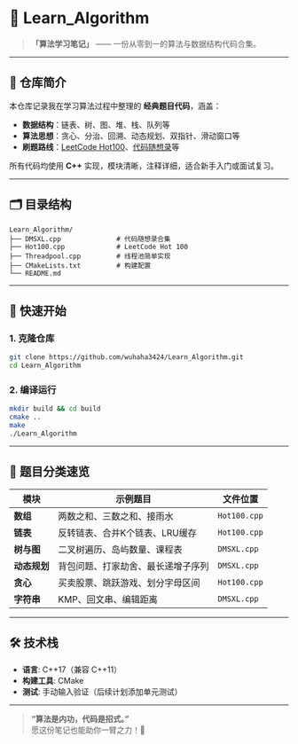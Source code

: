 # 🧠 Learn_Algorithm  
> **「算法学习笔记」** —— 一份从零到一的算法与数据结构代码合集。

---

## 📌 仓库简介
本仓库记录我在学习算法过程中整理的 **经典题目代码**，涵盖：
- **数据结构**：链表、树、图、堆、栈、队列等
- **算法思想**：贪心、分治、回溯、动态规划、双指针、滑动窗口等
- **刷题路线**：[LeetCode Hot100](https://leetcode.cn/studyplan/top-100-liked/)、[代码随想录](https://www.programmercarl.com/)等

所有代码均使用 **C++** 实现，模块清晰，注释详细，适合新手入门或面试复习。

---

## 🗂️ 目录结构
```
Learn_Algorithm/
├── DMSXL.cpp              # 代码随想录合集
├── Hot100.cpp             # LeetCode Hot 100
├── Threadpool.cpp         # 线程池简单实现
├── CMakeLists.txt         # 构建配置
└── README.md              
```

---

## 🚀 快速开始
### 1. 克隆仓库
```bash
git clone https://github.com/wuhaha3424/Learn_Algorithm.git
cd Learn_Algorithm
```

### 2. 编译运行
```bash
mkdir build && cd build
cmake ..
make
./Learn_Algorithm
```

---

## 🎯 题目分类速览
| 模块         | 示例题目                           | 文件位置     |
| ------------ | ---------------------------------- | ------------ |
| **数组**     | 两数之和、三数之和、接雨水         | `Hot100.cpp` |
| **链表**     | 反转链表、合并K个链表、LRU缓存     | `Hot100.cpp` |
| **树与图**   | 二叉树遍历、岛屿数量、课程表       | `DMSXL.cpp`  |
| **动态规划** | 背包问题、打家劫舍、最长递增子序列 | `DMSXL.cpp`  |
| **贪心**     | 买卖股票、跳跃游戏、划分字母区间   | `Hot100.cpp` |
| **字符串**   | KMP、回文串、编辑距离              | `DMSXL.cpp`  |

---

## 🛠️ 技术栈
- **语言**: C++17（兼容 C++11）
- **构建工具**: CMake
- **测试**: 手动输入验证（后续计划添加单元测试）

---

> **“算法是内功，代码是招式。”**  
> 愿这份笔记也能助你一臂之力！💪

